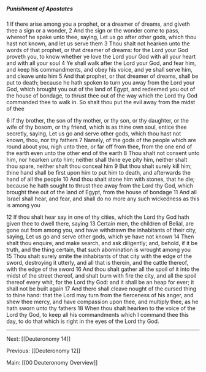 ##### Punishment of Apostates

1 If there arise among you a prophet, or a dreamer of dreams, and giveth thee a sign or a wonder, 2 And the sign or the wonder come to pass, whereof he spake unto thee, saying, Let us go after other gods, which thou hast not known, and let us serve them 3 Thou shalt not hearken unto the words of that prophet, or that dreamer of dreams: for the Lord your God proveth you, to know whether ye love the Lord your God with all your heart and with all your soul 4 Ye shall walk after the Lord your God, and fear him, and keep his commandments, and obey his voice, and ye shall serve him, and cleave unto him 5 And that prophet, or that dreamer of dreams, shall be put to death; because he hath spoken to turn you away from the Lord your God, which brought you out of the land of Egypt, and redeemed you out of the house of bondage, to thrust thee out of the way which the Lord thy God commanded thee to walk in. So shalt thou put the evil away from the midst of thee 

6 If thy brother, the son of thy mother, or thy son, or thy daughter, or the wife of thy bosom, or thy friend, which is as thine own soul, entice thee secretly, saying, Let us go and serve other gods, which thou hast not known, thou, nor thy fathers 7 Namely, of the gods of the people which are round about you, nigh unto thee, or far off from thee, from the one end of the earth even unto the other end of the earth 8 Thou shalt not consent unto him, nor hearken unto him; neither shall thine eye pity him, neither shalt thou spare, neither shalt thou conceal him 9 But thou shalt surely kill him; thine hand shall be first upon him to put him to death, and afterwards the hand of all the people 10 And thou shalt stone him with stones, that he die; because he hath sought to thrust thee away from the Lord thy God, which brought thee out of the land of Egypt, from the house of bondage 11 And all Israel shall hear, and fear, and shall do no more any such wickedness as this is among you 

12 If thou shalt hear say in one of thy cities, which the Lord thy God hath given thee to dwell there, saying 13 Certain men, the children of Belial, are gone out from among you, and have withdrawn the inhabitants of their city, saying, Let us go and serve other gods, which ye have not known 14 Then shalt thou enquire, and make search, and ask diligently; and, behold, if it be truth, and the thing certain, that such abomination is wrought among you 15 Thou shalt surely smite the inhabitants of that city with the edge of the sword, destroying it utterly, and all that is therein, and the cattle thereof, with the edge of the sword 16 And thou shalt gather all the spoil of it into the midst of the street thereof, and shalt burn with fire the city, and all the spoil thereof every whit, for the Lord thy God: and it shall be an heap for ever; it shall not be built again 17 And there shall cleave nought of the cursed thing to thine hand: that the Lord may turn from the fierceness of his anger, and shew thee mercy, and have compassion upon thee, and multiply thee, as he hath sworn unto thy fathers 18 When thou shalt hearken to the voice of the Lord thy God, to keep all his commandments which I command thee this day, to do that which is right in the eyes of the Lord thy God.

---
Next: [[Deuteronomy 14]]

Previous: [[Deuteronomy 12]]

Main: [[00 Deuteronomy Overview]]